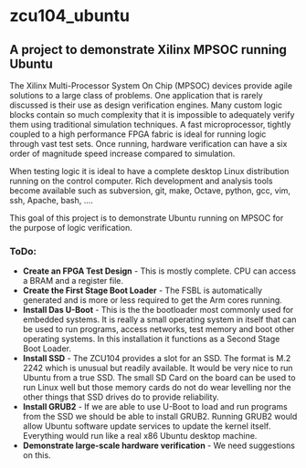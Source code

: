 # zcu104_ubuntu
## A project to demonstrate Xilinx MPSOC running Ubuntu

The Xilinx Multi-Processor System On Chip (MPSOC) devices provide agile solutions to a large class of problems. One application that is rarely discussed is their use as design verification engines. Many custom logic blocks contain so much complexity that it is impossible to adequately verify them using traditional simulation techniques.  A fast microprocessor, tightly coupled to a high performance FPGA fabric is ideal for running logic through vast test sets. Once running, hardware verification can have a six order of magnitude speed increase compared to simulation.

When testing logic it is ideal to have a complete desktop Linux distribution running on the control computer. Rich development and analysis tools become available such as subversion, git, make, Octave, python, gcc, vim, ssh, Apache, bash, ....  

This goal of this project is to demonstrate Ubuntu running on MPSOC for the purpose of logic verification.

### ToDo:
- **Create an FPGA Test Design** - This is mostly complete. CPU can access a BRAM and a register file.
- **Create the First Stage Boot Loader** - The FSBL is automatically generated and is more or less required to get the Arm cores running.
- **Install Das U-Boot** - This is the the bootloader most commonly used for embedded systems. It is really a small operating system in itself that can be used to run programs, access networks, test memory and boot other operating systems.  In this installation it functions as a Second Stage Boot Loader.
- **Install SSD** - The ZCU104 provides a slot for an SSD. The format is M.2 2242 which is unusual but readily available.  It would be very nice to run Ubuntu from a true SSD.  The small SD Card on the board can be used to run Linux well but those memory cards do not do wear levelling nor the other things that SSD drives do to provide reliability.
- **Install GRUB2** - If we are able to use U-Boot to load and run programs from the SSD we should be able to install GRUB2. Running GRUB2 would allow Ubuntu software update services to update the kernel itself. Everything would run like a real x86 Ubuntu desktop machine.
- **Demonstrate large-scale hardware verification** - We need suggestions on this.
